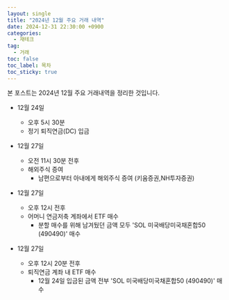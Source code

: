 ```yaml
---
layout: single
title: "2024년 12월 주요 거래 내역"
date: 2024-12-31 22:30:00 +0900
categories: 
  - 재테크
tag: 
  - 거래
toc: false
toc_label: 목차
toc_sticky: true
---
```


본 포스트는 2024년 12월 주요 거래내역을 정리한 것입니다.

* 12월 24일
  - 오후 5시 30분
  - 정기 퇴직연금(DC) 입금

* 12월 27일
  - 오전 11시 30분 전후
  - 해외주식 증여
    - 남편으로부터 아내에게 해외주식 증여 (키움증권,NH투자증권)

* 12월 27일
  - 오후 12시 전후
  - 어머니 연금저축 계좌에서 ETF 매수
    - 분할 매수를 위해 남겨뒀던 금액 모두 'SOL 미국배당미국채혼합50 (490490)' 매수

* 12월 27일
  - 오후 12시 20분 전후
  - 퇴직연금 계좌 내 ETF 매수
    - 12월 24일 입금된 금액 전부 'SOL 미국배당미국채혼합50 (490490)' 매수
